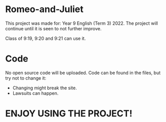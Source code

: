 # Romeo-and-Juliet

This project was made for: Year 9 English (Term 3) 2022.
The project will continue until it is seen to not further improve.

Class of 9:19, 9:20 and 9:21 can use it.

# Code

No open source code will be uploaded.
Code can be found in the files, but try not to change it:
- Changing might break the site.
- Lawsuits can happen.

# ENJOY USING THE PROJECT!

